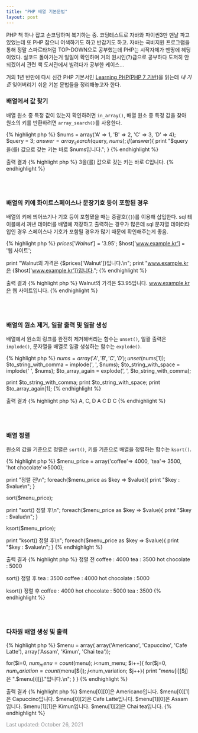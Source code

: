 ```yaml
---
title: "PHP 배열 기본문법"
layout: post
---
```


PHP 책 하나 잡고 손코딩하며 복기하는 중. 코딩테스트로 자바와 파이썬3만 맨날 파고있었는데 또 PHP 잡으니 어색하기도 하고 반갑기도 하고. 자바는 국비지원 프로그램을 통해 정말 스파르타처럼 TOP-DOWN으로 공부했는데 PHP는 시작자체가 맨땅에 헤딩이었다. 실코드 돌아가는거 일일이 확인하며 거의 원시인(?)급으로 공부하다 도저히 안되겠어서 관련 책 도서관에서 빌려다가 공부한 케이스... 

거의 1년 반만에 다시 신간 PHP 기본서인 [Learning PHP(PHP 7 기반)](http://www.kyobobook.co.kr/product/detailViewKor.laf?mallGb=KOR&ejkGb=KOR&barcode=9788968483486&orderClick=JBD)을 읽는데 *내 기준* 잊어버리기 쉬운 기본 문법들을 정리해놓고자 한다.


### 배열에서 값 찾기
배열 원소 중 특정 값이 있는지 확인하려면 `in_array()`, 배열 원소 중 특정 값을 찾아 원소의 키를 반환하려면 `array_search()`를 사용한다.

{% highlight php %}
$nums = array('A' => 1, 'B' => 2, 'C' => 3, 'D' => 4);
$query = 3;
$answer = array_search($query, $nums);
if($answer){
	print "$query을(를) 값으로 갖는 키는 바로 $nums입니다.";
}
{% endhighlight %}

출력 결과 
{% highlight php %}
3을(를) 값으로 갖는 키는 바로 C입니다.
{% endhighlight %}

<br><br>

### 배열의 키에 화이트스페이스나 문장기호 등이 포함된 경우
배열의 키에 띄어쓰기나 기호 등이 포함됐을 때는 중괄호(`{}`)를 이용해 삽입한다. sql 테이블에서 꺼낸 데이터를 배열에 저장하고 출력하는 경우가 많은데 sql 문자열 데이터타입인 경우 스페이스나 기호가 포함될 경우가 많기 때문에 확인해주는게 좋음.

{% highlight php %}
$prices['Walnut'] = '$3.95';
$host['www.example.kr'] = '웹 사이트';

print "Walnut의 가격은 {$prices['Walnut']}입니다.\n";
print "www.example.kr은 {$host['www.example.kr']}입니다.";
{% endhighlight %}

출력 결과 
{% highlight php %}
Walnut의 가격은 $3.95입니다.
www.example.kr은 웹 사이트입니다.
{% endhighlight %}

<br><br>

### 배열의 원소 제거, 일괄 출력 및 일괄 생성
배열에서 원소의 링크를 완전히 제거해버리는 함수는 `unset()`, 일괄 출력은 `implode()`, 문자열을 배열로 일괄 생성하는 함수는 `explode()`.

{% highlight php %}
$nums = array('A', 'B', 'C', 'D');
unset($nums[1]);
$to_string_with_comma = implode(', ', $nums);
$to_string_with_space = implode(' ', $nums);
$to_array_again = explode(', ', $to_string_with_comma);

print $to_string_with_comma;
print $to_string_with_space;
print $to_array_again[1];
{% endhighlight %}

출력 결과
{% highlight php %}
A, C, D
A C D
C
{% endhighlight %}

<br><br>

### 배열 정렬
원소의 값을 기준으로 정렬은 `sort()`, 키를 기준으로 배열을 정렬하는 함수는 `ksort()`.

{% highlight php %}
$menu_price = array('coffee'=> 4000, 'tea'=> 3500, 'hot chocolate'=>5000);

print "정렬 전\n";
foreach($menu_price as $key => $value){
	print "$key : $value\n";
}

sort($menu_price);

print "sort() 정렬 후\n";
foreach($menu_price as $key => $value){
	print "$key : $value\n";
}

ksort($menu_price);

print "ksort() 정렬 후\n";
foreach($menu_price as $key => $value){
	print "$key : $value\n";
}
{% endhighlight %}

출력 결과
{% highlight php %}
정렬 전
coffee : 4000
tea : 3500
hot chocolate : 5000

sort() 정렬 후
tea : 3500
coffee : 4000
hot chocolate : 5000

ksort() 정렬 후
coffee : 4000
hot chocolate : 5000
tea : 3500
{% endhighlight %}


<br><br>

### 다차원 배열 생성 및 출력

{% highlight php %}
$menu = array( array('Americano', 'Capuccino', 'Cafe Latte'), array('Assam', 'Kimun', 'Chai tea'));

for($i=0, $num_menu=count($menu); $i<$num_menu; $i++){
	for($j=0, $num_variation=count($menu[$i]); $j<$num_variation; $j++){
		print "$menu[$i][$j]은 ".$menu[$i][$j]."입니다.\n";
	}
}
{% endhighlight %}


출력 결과
{% highlight php %}
$menu[0][0]은 Americano입니다.
$menu[0][1]은 Capuccino입니다.
$menu[0][2]은 Cafe Latte입니다.
$menu[1][0]은 Assam입니다.
$menu[1][1]은 Kimun입니다.
$menu[1][2]은 Chai tea입니다.
{% endhighlight %}


<font color='#909194'>Last updated: October 26, 2021</font>